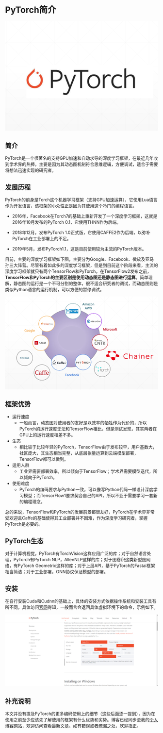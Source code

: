 # PyTorch简介
![](./assets/pytorch.png)


## 简介
PyTorch是一个很著名的支持GPU加速和自动求导的深度学习框架，在最近几年收到学术界的热捧，主要是因为其动态图机制符合思维逻辑，方便调试，适合于需要将想法迅速实现的研究者。


## 发展历程
PyTorch的前身是Torch这个机器学习框架（支持GPU加速运算），它使用Lua语言作为开发语言，该框架的小众性正是因为其使用这个冷门的编程语言。

- 2016年，Facebook在Torch7的基础上重新开发了一个深度学习框架，这就是2016年10月发布的PyTorch 0.1，它使用THNN作为后端。

- 2018年12月，发布PyTorch 1.0正式版，它使用CAFFE2作为后端，以弥补PyTorch在工业部署上的不足。

- 2019年5月，发布PyTorch1.1，这是目前使用较为主流的PyTorch版本。

目前，主要的深度学习框架如下图，主要分为Google、Facebook、微软及亚马孙三大阵营。尽管有着如此多的深度学习框架，但是到目前这个阶段来看，主流的深度学习框架就只有两个TensorFlow和PyTorch。在TensorFlow2发布之前，**TensorFlow和PyTorch的主要区别是使用动态图还是静态图进行运算**。简单理解，静态图的运行是一个不可分割的整体，很不适合研究者的调试，而动态图则是类似Python语言的运行机制，可以方便的暂停调试。

![](./assets/framework.png)


## 框架优势
- 运行速度
  - 一般而言，动态图对使用者的友好是以效率的牺牲作为代价的，所以PyTorch的运行速度无法和TensorFlow相比，但是测试发现，其实两者在GPU上的运行速度相差不多。
- 生态
  - 相比较于比较年轻的PyTorch，TensorFlow由于发布较早，用户基数大，社区庞大，其生态相当完整，从底层张量运算到云端模型部署，TensorFlow都可以做到。
- 适用人群
  - 工业界需要部署效率，所以倾向于TensorFlow；学术界需要模型迭代，所以倾向于PyTorch。
- 使用难度
  - PyTorch的编码要求与Python一致，可以像写Python代码一样设计深度学习模型；而TensorFlow1要求契合自己的API，所以不亚于需要学习一套新的编程理念。

总的来说，TensorFlow和PyTorch的发展前景都很友好，PyTorch在学术界非常受欢迎且Caffe的基础使得其工业部署并不困难，作为深度学习研究者，掌握PyTorch是必要的。


## PyTorch生态
对于计算机视觉，PyTorch有TorchVision这样应用广泛的库；对于自然语言处理，PyTorch有PyTorch NLP，AllenNLP这样的库；对于图卷积这类新型图网络，有PyTorch Geometric这样的库；对于上层API，基于PyTorch的Fastai框架相当简洁；对于工业部署，ONN协议保证模型的部署。


## 安装
在自行安装Cuda和Cudnn的基础上，具体的安装方式依据操作系统和安装工具有所不同，具体访问[官网](https://pytorch.org/)得知，一般而言会返回具体虚拟环境下的命令，示例如下。

![](./assets/sample.png)


## 补充说明
本文并没有提及PyTorch的更多编码使用上的细节（这些后面逐一提到），因为在使用之前至少应该先了解使用的框架有什么优势和劣势。博客已经同步至我的[个人博客网站](https://zhouchen1998.cn)，欢迎访问查看最新文章。如有错误或者疏漏之处，欢迎指正。